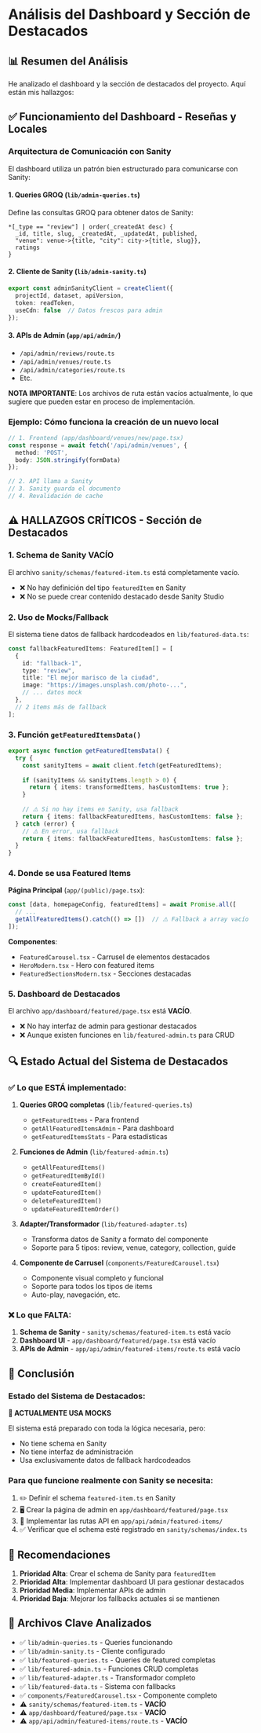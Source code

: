 # Análisis del Dashboard y Sección de Destacados

## 📊 Resumen del Análisis

He analizado el dashboard y la sección de destacados del proyecto. Aquí están mis hallazgos:

## ✅ Funcionamiento del Dashboard - Reseñas y Locales

### Arquitectura de Comunicación con Sanity

El dashboard utiliza un patrón bien estructurado para comunicarse con Sanity:

#### 1. **Queries GROQ** (`lib/admin-queries.ts`)
Define las consultas GROQ para obtener datos de Sanity:
```groq
*[_type == "review"] | order(_createdAt desc) {
  _id, title, slug, _createdAt, _updatedAt, published,
  "venue": venue->{title, "city": city->{title, slug}},
  ratings
}
```

#### 2. **Cliente de Sanity** (`lib/admin-sanity.ts`)
```typescript
export const adminSanityClient = createClient({
  projectId, dataset, apiVersion,
  token: readToken,
  useCdn: false  // Datos frescos para admin
});
```

#### 3. **APIs de Admin** (`app/api/admin/`)
- `/api/admin/reviews/route.ts`
- `/api/admin/venues/route.ts`
- `/api/admin/categories/route.ts`
- Etc.

**NOTA IMPORTANTE**: Los archivos de ruta están vacíos actualmente, lo que sugiere que pueden estar en proceso de implementación.

### Ejemplo: Cómo funciona la creación de un nuevo local

```typescript
// 1. Frontend (app/dashboard/venues/new/page.tsx)
const response = await fetch('/api/admin/venues', {
  method: 'POST',
  body: JSON.stringify(formData)
});

// 2. API llama a Sanity
// 3. Sanity guarda el documento
// 4. Revalidación de cache
```

## ⚠️ HALLAZGOS CRÍTICOS - Sección de Destacados

### 1. **Schema de Sanity VACÍO**
El archivo `sanity/schemas/featured-item.ts` está completamente vacío.
- ❌ No hay definición del tipo `featuredItem` en Sanity
- ❌ No se puede crear contenido destacado desde Sanity Studio

### 2. **Uso de Mocks/Fallback**

El sistema tiene datos de fallback hardcodeados en `lib/featured-data.ts`:

```typescript
const fallbackFeaturedItems: FeaturedItem[] = [
  {
    id: "fallback-1",
    type: "review",
    title: "El mejor marisco de la ciudad",
    image: "https://images.unsplash.com/photo-...",
    // ... datos mock
  },
  // 2 items más de fallback
];
```

### 3. **Función `getFeaturedItemsData()`**

```typescript
export async function getFeaturedItemsData() {
  try {
    const sanityItems = await client.fetch(getFeaturedItems);
    
    if (sanityItems && sanityItems.length > 0) {
      return { items: transformedItems, hasCustomItems: true };
    }
    
    // ⚠️ Si no hay items en Sanity, usa fallback
    return { items: fallbackFeaturedItems, hasCustomItems: false };
  } catch (error) {
    // ⚠️ En error, usa fallback
    return { items: fallbackFeaturedItems, hasCustomItems: false };
  }
}
```

### 4. **Donde se usa Featured Items**

**Página Principal** (`app/(public)/page.tsx`):
```typescript
const [data, homepageConfig, featuredItems] = await Promise.all([
  // ...
  getAllFeaturedItems().catch(() => [])  // ⚠️ Fallback a array vacío
]);
```

**Componentes**:
- `FeaturedCarousel.tsx` - Carrusel de elementos destacados
- `HeroModern.tsx` - Hero con featured items
- `FeaturedSectionsModern.tsx` - Secciones destacadas

### 5. **Dashboard de Destacados**

El archivo `app/dashboard/featured/page.tsx` está **VACÍO**.
- ❌ No hay interfaz de admin para gestionar destacados
- ❌ Aunque existen funciones en `lib/featured-admin.ts` para CRUD

## 🔍 Estado Actual del Sistema de Destacados

### ✅ Lo que ESTÁ implementado:

1. **Queries GROQ completas** (`lib/featured-queries.ts`)
   - `getFeaturedItems` - Para frontend
   - `getAllFeaturedItemsAdmin` - Para dashboard
   - `getFeaturedItemsStats` - Para estadísticas

2. **Funciones de Admin** (`lib/featured-admin.ts`)
   - `getAllFeaturedItems()`
   - `getFeaturedItemById()`
   - `createFeaturedItem()`
   - `updateFeaturedItem()`
   - `deleteFeaturedItem()`
   - `updateFeaturedItemOrder()`

3. **Adapter/Transformador** (`lib/featured-adapter.ts`)
   - Transforma datos de Sanity a formato del componente
   - Soporte para 5 tipos: review, venue, category, collection, guide

4. **Componente de Carrusel** (`components/FeaturedCarousel.tsx`)
   - Componente visual completo y funcional
   - Soporte para todos los tipos de items
   - Auto-play, navegación, etc.

### ❌ Lo que FALTA:

1. **Schema de Sanity** - `sanity/schemas/featured-item.ts` está vacío
2. **Dashboard UI** - `app/dashboard/featured/page.tsx` está vacío
3. **APIs de Admin** - `app/api/admin/featured-items/route.ts` está vacío

## 🎯 Conclusión

### Estado del Sistema de Destacados:

**🔴 ACTUALMENTE USA MOCKS**

El sistema está preparado con toda la lógica necesaria, pero:
- No tiene schema en Sanity
- No tiene interfaz de administración
- Usa exclusivamente datos de fallback hardcodeados

### Para que funcione realmente con Sanity se necesita:

1. ✏️ Definir el schema `featured-item.ts` en Sanity
2. 🖥️ Crear la página de admin en `app/dashboard/featured/page.tsx`
3. 🔌 Implementar las rutas API en `app/api/admin/featured-items/`
4. ✅ Verificar que el schema esté registrado en `sanity/schemas/index.ts`

## 📝 Recomendaciones

1. **Prioridad Alta**: Crear el schema de Sanity para `featuredItem`
2. **Prioridad Alta**: Implementar dashboard UI para gestionar destacados
3. **Prioridad Media**: Implementar APIs de admin
4. **Prioridad Baja**: Mejorar los fallbacks actuales si se mantienen

## 🔗 Archivos Clave Analizados

- ✅ `lib/admin-queries.ts` - Queries funcionando
- ✅ `lib/admin-sanity.ts` - Cliente configurado
- ✅ `lib/featured-queries.ts` - Queries de featured completas
- ✅ `lib/featured-admin.ts` - Funciones CRUD completas
- ✅ `lib/featured-adapter.ts` - Transformador completo
- ✅ `lib/featured-data.ts` - Sistema con fallbacks
- ✅ `components/FeaturedCarousel.tsx` - Componente completo
- ⚠️ `sanity/schemas/featured-item.ts` - **VACÍO**
- ⚠️ `app/dashboard/featured/page.tsx` - **VACÍO**
- ⚠️ `app/api/admin/featured-items/route.ts` - **VACÍO**

